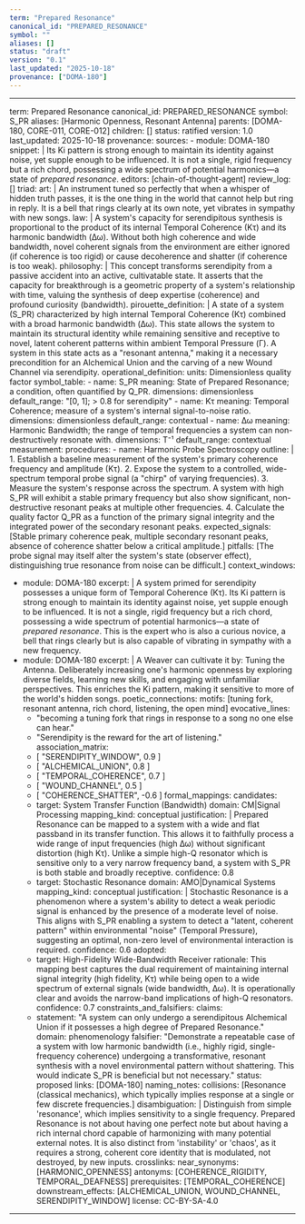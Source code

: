 ```yaml
---
term: "Prepared Resonance"
canonical_id: "PREPARED_RESONANCE"
symbol: ""
aliases: []
status: "draft"
version: "0.1"
last_updated: "2025-10-18"
provenance: ["DOMA-180"]
---
```


---
term: Prepared Resonance
canonical_id: PREPARED_RESONANCE
symbol: S_PR
aliases: [Harmonic Openness, Resonant Antenna]
parents: [DOMA-180, CORE-011, CORE-012]
children: []
status: ratified
version: 1.0
last_updated: 2025-10-18
provenance:
  sources:
    - module: DOMA-180
      snippet: |
        Its Ki pattern is strong enough to maintain its identity against noise, yet supple enough to be influenced. It is not a single, rigid frequency but a rich chord, possessing a wide spectrum of potential harmonics—a state of *prepared resonance*.
  editors: [chain-of-thought-agent]
  review_log: []
triad:
  art: |
    An instrument tuned so perfectly that when a whisper of hidden truth passes, it is the one thing in the world that cannot help but ring in reply. It is a bell that rings clearly at its own note, yet vibrates in sympathy with new songs.
  law: |
    A system's capacity for serendipitous synthesis is proportional to the product of its internal Temporal Coherence (Kτ) and its harmonic bandwidth (Δω). Without both high coherence and wide bandwidth, novel coherent signals from the environment are either ignored (if coherence is too rigid) or cause decoherence and shatter (if coherence is too weak).
  philosophy: |
    This concept transforms serendipity from a passive accident into an active, cultivatable state. It asserts that the capacity for breakthrough is a geometric property of a system's relationship with time, valuing the synthesis of deep expertise (coherence) and profound curiosity (bandwidth).
pirouette_definition: |
  A state of a system (S_PR) characterized by high internal Temporal Coherence (Kτ) combined with a broad harmonic bandwidth (Δω). This state allows the system to maintain its structural identity while remaining sensitive and receptive to novel, latent coherent patterns within ambient Temporal Pressure (Γ). A system in this state acts as a "resonant antenna," making it a necessary precondition for an Alchemical Union and the carving of a new Wound Channel via serendipity.
operational_definition:
  units: Dimensionless quality factor
  symbol_table:
    - name: S_PR
      meaning: State of Prepared Resonance; a condition, often quantified by Q_PR.
      dimensions: dimensionless
      default_range: "[0, 1]; > 0.8 for serendipity"
    - name: Kτ
      meaning: Temporal Coherence; measure of a system's internal signal-to-noise ratio.
      dimensions: dimensionless
      default_range: contextual
    - name: Δω
      meaning: Harmonic Bandwidth; the range of temporal frequencies a system can non-destructively resonate with.
      dimensions: T⁻¹
      default_range: contextual
  measurement:
    procedures:
      - name: Harmonic Probe Spectroscopy
        outline: |
          1. Establish a baseline measurement of the system's primary coherence frequency and amplitude (Kτ).
          2. Expose the system to a controlled, wide-spectrum temporal probe signal (a "chirp" of varying frequencies).
          3. Measure the system's response across the spectrum. A system with high S_PR will exhibit a stable primary frequency but also show significant, non-destructive resonant peaks at multiple other frequencies.
          4. Calculate the quality factor Q_PR as a function of the primary signal integrity and the integrated power of the secondary resonant peaks.
        expected_signals: [Stable primary coherence peak, multiple secondary resonant peaks, absence of coherence shatter below a critical amplitude.]
        pitfalls: [The probe signal may itself alter the system's state (observer effect), distinguishing true resonance from noise can be difficult.]
context_windows:
  - module: DOMA-180
    excerpt: |
      A system primed for serendipity possesses a unique form of Temporal Coherence (Kτ). Its Ki pattern is strong enough to maintain its identity against noise, yet supple enough to be influenced. It is not a single, rigid frequency but a rich chord, possessing a wide spectrum of potential harmonics—a state of *prepared resonance*. This is the expert who is also a curious novice, a bell that rings clearly but is also capable of vibrating in sympathy with a new frequency.
  - module: DOMA-180
    excerpt: |
      A Weaver can cultivate it by: Tuning the Antenna. Deliberately increasing one's harmonic openness by exploring diverse fields, learning new skills, and engaging with unfamiliar perspectives. This enriches the Ki pattern, making it sensitive to more of the world's hidden songs.
poetic_connections:
  motifs: [tuning fork, resonant antenna, rich chord, listening, the open mind]
  evocative_lines:
    - "becoming a tuning fork that rings in response to a song no one else can hear."
    - "Serendipity is the reward for the art of listening."
  association_matrix:
    - [ "SERENDIPITY_WINDOW", 0.9 ]
    - [ "ALCHEMICAL_UNION", 0.8 ]
    - [ "TEMPORAL_COHERENCE", 0.7 ]
    - [ "WOUND_CHANNEL", 0.5 ]
    - [ "COHERENCE_SHATTER", -0.6 ]
formal_mappings:
  candidates:
    - target: System Transfer Function (Bandwidth)
      domain: CM|Signal Processing
      mapping_kind: conceptual
      justification: |
        Prepared Resonance can be mapped to a system with a wide and flat passband in its transfer function. This allows it to faithfully process a wide range of input frequencies (high Δω) without significant distortion (high Kτ). Unlike a simple high-Q resonator which is sensitive only to a very narrow frequency band, a system with S_PR is both stable and broadly receptive.
      confidence: 0.8
    - target: Stochastic Resonance
      domain: AMO|Dynamical Systems
      mapping_kind: conceptual
      justification: |
        Stochastic Resonance is a phenomenon where a system's ability to detect a weak periodic signal is enhanced by the presence of a moderate level of noise. This aligns with S_PR enabling a system to detect a "latent, coherent pattern" within environmental "noise" (Temporal Pressure), suggesting an optimal, non-zero level of environmental interaction is required.
      confidence: 0.6
  adopted:
    - target: High-Fidelity Wide-Bandwidth Receiver
      rationale: This mapping best captures the dual requirement of maintaining internal signal integrity (high fidelity, Kτ) while being open to a wide spectrum of external signals (wide bandwidth, Δω). It is operationally clear and avoids the narrow-band implications of high-Q resonators.
      confidence: 0.7
constraints_and_falsifiers:
  claims:
    - statement: "A system can only undergo a serendipitous Alchemical Union if it possesses a high degree of Prepared Resonance."
      domain: phenomenology
      falsifier: "Demonstrate a repeatable case of a system with low harmonic bandwidth (i.e., highly rigid, single-frequency coherence) undergoing a transformative, resonant synthesis with a novel environmental pattern without shattering. This would indicate S_PR is beneficial but not necessary."
      status: proposed
      links: [DOMA-180]
naming_notes:
  collisions: [Resonance (classical mechanics), which typically implies response at a single or few discrete frequencies.]
  disambiguation: |
    Distinguish from simple 'resonance', which implies sensitivity to a single frequency. Prepared Resonance is not about having one perfect note but about having a rich internal chord capable of harmonizing with many potential external notes. It is also distinct from 'instability' or 'chaos', as it requires a strong, coherent core identity that is modulated, not destroyed, by new inputs.
crosslinks:
  near_synonyms: [HARMONIC_OPENNESS]
  antonyms: [COHERENCE_RIGIDITY, TEMPORAL_DEAFNESS]
  prerequisites: [TEMPORAL_COHERENCE]
  downstream_effects: [ALCHEMICAL_UNION, WOUND_CHANNEL, SERENDIPITY_WINDOW]
license: CC-BY-SA-4.0
---